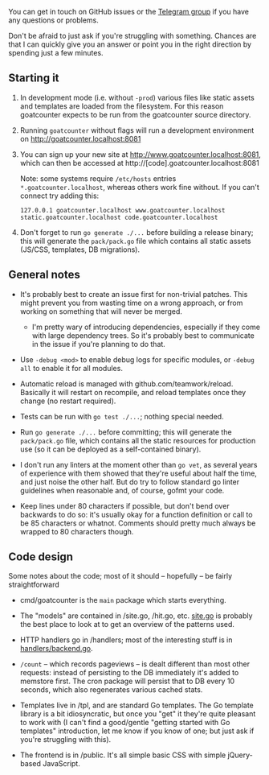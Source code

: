 You can get in touch on GitHub issues or the
[Telegram group](https://t.me/goatcounter) if you have any questions or
problems.

Don't be afraid to just ask if you're struggling with something. Chances are
that I can quickly give you an answer or point you in the right direction by
spending just a few minutes.

Starting it
-----------

1. In development mode (i.e. without `-prod`) various files like static assets
   and templates are loaded from the filesystem. For this reason goatcounter
   expects to be run from the goatcounter source directory.

2. Running `goatcounter` without flags will run a development environment on
   http://goatcounter.localhost:8081

3. You can sign up your new site at http://www.goatcounter.localhost:8081, which
   can then be accessed at http://[code].goatcounter.localhost:8081

   Note: some systems require `/etc/hosts` entries `*.goatcounter.localhost`,
   whereas others work fine without. If you can't connect try adding this:

       127.0.0.1 goatcounter.localhost www.goatcounter.localhost static.goatcounter.localhost code.goatcounter.localhost

4. Don't forget to run `go generate ./...` before building a release binary;
   this will generate the `pack/pack.go` file which contains all static assets
   (JS/CSS, templates, DB migrations).


General notes
-------------

- It's probably best to create an issue first for non-trivial patches. This
  might prevent you from wasting time on a wrong approach, or from working on
  something that will never be merged.

  - I'm pretty wary of introducing dependencies, especially if they come with
    large dependency trees. So it's probably best to communicate in the issue if
    you're planning to do that.

- Use `-debug <mod>` to enable debug logs for specific modules, or `-debug all`
  to enable it for all modules.

- Automatic reload is managed with github.com/teamwork/reload. Basically it will
  restart on recompile, and reload templates once they change (no restart
  required).

- Tests can be run with `go test ./...`; nothing special needed.

- Run `go generate ./...` before committing; this will generate the
  `pack/pack.go` file, which contains all the static resources for production
  use (so it can be deployed as a self-contained binary).

- I don't run any linters at the moment other than `go vet`, as several years of
  experience with them showed that they're useful about half the time, and just
  noise the other half. But do try to follow standard go linter guidelines when
  reasonable and, of course, gofmt your code.

- Keep lines under 80 characters if possible, but don't bend over backwards to
  do so: it's usually okay for a function definition or call to be 85 characters
  or whatnot. Comments should pretty much always be wrapped to 80 characters
  though.


Code design
-----------

Some notes about the code; most of it should – hopefully – be fairly
straightforward

- cmd/goatcounter is the `main` package which starts everything.

- The "models" are contained in /site.go, /hit.go, etc. [site.go](/site.go) is
  probably the best place to look at to get an overview of the patterns used.

- HTTP handlers go in /handlers; most of the interesting stuff is in
  [handlers/backend.go](/handlers/backend.go).

- `/count` – which records pageviews – is dealt different than most other
  requests: instead of persisting to the DB immediately it's added to memstore
  first. The cron package will persist that to DB every 10 seconds, which also
  regenerates various cached stats.

- Templates live in /tpl, and are standard Go templates. The Go template library
  is a bit idiosyncratic, but once you "get" it they're quite pleasant to work
  with (I can't find a good/gentle "getting started with Go templates"
  introduction, let me know if you know of one; but just ask if you're
  struggling with this).

- The frontend is in /public. It's all simple basic CSS with simple jQuery-based
  JavaScript.
